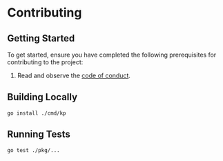 # Contributing

## Getting Started

To get started, ensure you have completed the following prerequisites for
contributing to the project:
1. Read and observe the [code of conduct](CODE-OF-CONDUCT.md).

## Building Locally

```
go install ./cmd/kp
```

## Running Tests

```
go test ./pkg/...
```
